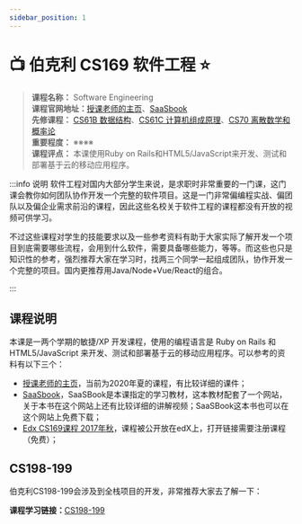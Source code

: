 ```yaml
---
sidebar_position: 1
---
```


# 📺 伯克利 CS169 软件工程 ⭐️

>**课程名称：** Software Engineering      
**课程官网地址：**[授课老师的主页](http://srujayk.com/cs169/index.html)、[SaaSbook](https://saasbook.info/)    
**先修课程：** [CS61B 数据结构](https://hackway.org/docs/cs/freshman/datastructure/cs61b)、[CS61C 计算机组成原理](https://hackway.org/docs/cs/sophomore/system/cs61c)、[CS70 离散数学和概率论](https://hackway.org/docs/math/basic/discrete/cs70)     
**重要程度：** ※※※※               
**课程评点：** 本课使用Ruby on Rails和HTML5/JavaScript来开发、测试和部署基于云的移动应用程序。


:::info 说明
软件工程对国内大部分学生来说，是求职时非常重要的一门课，这门课会教你如何团队协作开发一个完整的软件项目。这是一门非常偏编程实战、偏团队以及偏企业需求前沿的课程，因此这些名校关于软件工程的课程都没有开放的视频可供学习。

不过这些课程对学生的技能要求以及一些参考资料有助于大家实际了解开发一个项目到底需要哪些流程，会用到什么软件，需要具备哪些能力，等等。而这些也只是知识性的参考，强烈推荐大家在学习时，找两三个同学一起组成团队，协作开发一个完整的项目。国内更推荐用Java/Node+Vue/React的组合。

:::

## 课程说明
本课是一两个学期的敏捷/XP 开发课程，使用的编程语言是 Ruby on Rails 和 HTML5/JavaScript 来开发、测试和部署基于云的移动应用程序。可以参考的资料有以下三个：

- [授课老师的主页](http://srujayk.com/cs169/index.html)，当前为2020年夏的课程，有比较详细的课件；
- [SaaSbook](https://saasbook.info/)，SaaSBook是本课指定的学习教材，这本教材配套了一个网站，关于本书在这个网站上还有比较详细的讲解视频；SaaSBook这本书也可以在这个网站上免费下载；
- [Edx CS169课程 2017年秋](https://learning.edge.edx.org/course/course-v1:UCBerkeley+CS169+2017_Fall/home)，课程被公开放在edX上，打开链接需要注册课程（免费）；


## CS198-199
伯克利CS198-199会涉及到全栈项目的开发，非常推荐大家去了解一下：

**课程学习链接：**[CS198-199](https://fullstackdecal.com/)




